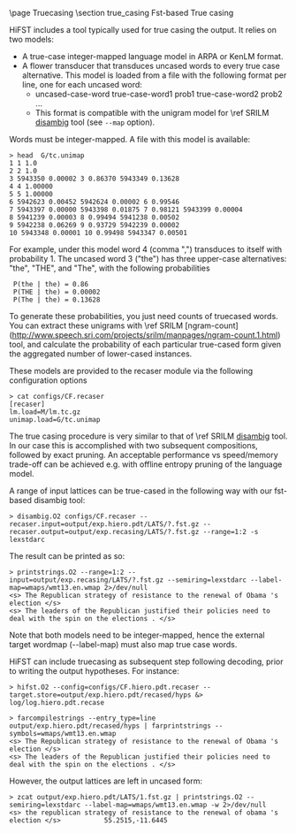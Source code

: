 \page Truecasing
\section true_casing Fst-based True casing

HiFST includes a tool typically used for  true casing the output. It relies on two models: 

- A true-case integer-mapped language model in ARPA or KenLM format.
- A flower transducer that transduces uncased words to every true case alternative. 
  This model is loaded from a file with the following format per line, one for each uncased word:
     - uncased-case-word true-case-word1 prob1 true-case-word2 prob2 ...
     - This format is compatible with the unigram model for \ref SRILM [disambig](http://www.speech.sri.com/projects/srilm/manpages/disambig.1.html) tool (see `--map` option).

Words must be integer-mapped. A file with this model is available:

    > head  G/tc.unimap
    1 1 1.0
    2 2 1.0
    3 5943350 0.00002 3 0.86370 5943349 0.13628
    4 4 1.00000
    5 5 1.00000
    6 5942623 0.00452 5942624 0.00002 6 0.99546
    7 5943397 0.00000 5943398 0.01875 7 0.98121 5943399 0.00004
    8 5941239 0.00003 8 0.99494 5941238 0.00502
    9 5942238 0.06269 9 0.93729 5942239 0.00002
    10 5943348 0.00001 10 0.99498 5943347 0.00501

For example, under this model word 4 (comma ",") transduces to itself with probability 1.
The uncased word 3 ("the") has three upper-case alternatives: "the", "THE", and "The", with the following probabilities

     P(the | the) = 0.86
     P(THE | the) = 0.00002
     P(The | the) = 0.13628

To generate these probabilities, you just need counts of truecased words. You can extract these unigrams 
with \ref SRILM [ngram-count] (http://www.speech.sri.com/projects/srilm/manpages/ngram-count.1.html) tool,
and calculate the probability of each particular true-cased form given the aggregated number of lower-cased instances.


These models are provided to the recaser module via the following configuration options

    > cat configs/CF.recaser
    [recaser]
    lm.load=M/lm.tc.gz
    unimap.load=G/tc.unimap

The true casing procedure is very similar to that of \ref SRILM [disambig](http://www.speech.sri.com/projects/srilm/manpages/disambig.1.html) tool.
In our case this is accomplished with two subsequent compositions, followed by exact pruning. 
An acceptable performance vs speed/memory trade-off can be achieved e.g. with offline entropy pruning of the language model.

A range of input lattices can be true-cased in the following way with our fst-based disambig tool:

    > disambig.O2 configs/CF.recaser --recaser.input=output/exp.hiero.pdt/LATS/?.fst.gz --recaser.output=output/exp.recasing/LATS/?.fst.gz --range=1:2 -s lexstdarc

The result can be printed as so:

    > printstrings.O2 --range=1:2 --input=output/exp.recasing/LATS/?.fst.gz --semiring=lexstdarc --label-map=wmaps/wmt13.en.wmap 2>/dev/null
    <s> The Republican strategy of resistance to the renewal of Obama 's election </s>
    <s> The leaders of the Republican justified their policies need to deal with the spin on the elections . </s>

Note that both models need to be integer-mapped, hence the external target wordmap (--label-map) must also map true case words.

HiFST can include truecasing as subsequent step following decoding, prior to writing the output hypotheses. For instance:

    > hifst.O2 --config=configs/CF.hiero.pdt.recaser --target.store=output/exp.hiero.pdt/recased/hyps &> log/log.hiero.pdt.recase

    > farcompilestrings --entry_type=line output/exp.hiero.pdt/recased/hyps | farprintstrings --symbols=wmaps/wmt13.en.wmap
    <s> The Republican strategy of resistance to the renewal of Obama 's election </s>
    <s> The leaders of the Republican justified their policies need to deal with the spin on the elections . </s>

However, the output lattices are left in uncased form:

    > zcat output/exp.hiero.pdt/LATS/1.fst.gz | printstrings.O2 --semiring=lexstdarc --label-map=wmaps/wmt13.en.wmap -w 2>/dev/null
    <s> the republican strategy of resistance to the renewal of obama 's election </s> 		     55.2515,-11.6445



